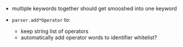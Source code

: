 - multiple keywords together should get smooshed into one keyword

- `parser.add*Operator` to:
	- keep string list of operators
	- automatically add operator words to identifier whitelist?

